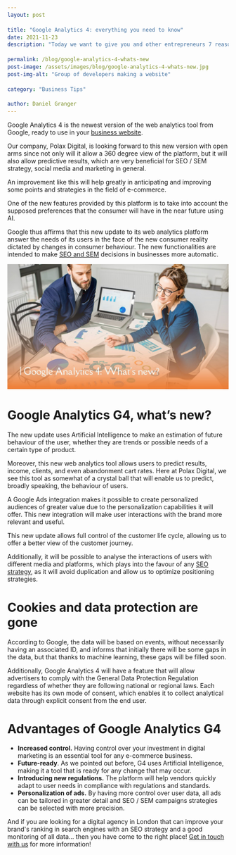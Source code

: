 ```yaml
---
layout: post

title: "Google Analytics 4: everything you need to know"
date: 2021-11-23
description: "Today we want to give you and other entrepreneurs 7 reasons why it's so important to have a website to build a long term successful business and how it will help you automate some tedious tasks."

permalink: /blog/google-analytics-4-whats-new
post-image: /assets/images/blog/google-analytics-4-whats-new.jpg
post-img-alt: "Group of developers making a website"

category: "Business Tips"

author: Daniel Granger
---
```



Google Analytics 4 is the newest version of the web analytics tool from Google, ready to use in your [business website](https://polax.co.uk/blog/why-you-need-a-website-for-your-business).

Our company, Polax Digital, is looking forward to this new version with open arms since not only will it allow a 360 degree view of the platform, but it will also allow predictive results, which are very beneficial for SEO / SEM strategy, social media and marketing in general.

An improvement like this will help greatly in anticipating and improving some points and strategies in the field of e-commerce.

One of the new features provided by this platform is to take into account the supposed preferences that the consumer will have in the near future using AI.

Google thus affirms that this new update to its web analytics platform answer the needs of its users in the face of the new consumer reality dictated by changes in consumer behaviour. The new functionalities are intended to make [SEO and SEM](https://polax.co.uk/blog/common-seo-mistakes-you-need-to-avoid) decisions in businesses more automatic.

![People making a website](/assets/images/blog/google-analytics-4-whats-new.jpg)

# Google Analytics G4, what’s new?

The new update uses Artificial Intelligence to make an estimation of future behaviour of the user, whether they are trends or possible needs of a certain type of product.

Moreover, this new web analytics tool allows users to predict results, income, clients, and even abandonment cart rates. Here at Polax Digital, we see this tool as somewhat of a crystal ball that will enable us to predict, broadly speaking, the behaviour of users.

A Google Ads integration makes it possible to create personalized audiences of greater value due to the personalization capabilities it will offer. This new integration will make user interactions with the brand more relevant and useful.

This new update allows full control of the customer life cycle, allowing us to offer a better view of the customer journey.

Additionally, it will be possible to analyse the interactions of users with different media and platforms, which plays into the favour of any [SEO strategy](https://polax.co.uk/blog/tips-rank-better-google), as it will avoid duplication and allow us to optimize positioning strategies.

# Cookies and data protection are gone

According to Google, the data will be based on events, without necessarily having an associated ID, and informs that initially there will be some gaps in the data, but that thanks to machine learning, these gaps will be filled soon.

Additionally, Google Analytics 4 will have a feature that will allow advertisers to comply with the General Data Protection Regulation regardless of whether they are following national or regional laws. Each website has its own mode of consent, which enables it to collect analytical data through explicit consent from the end user.

# Advantages of Google Analytics G4

- **Increased control.** Having control over your investment in digital marketing is an essential tool for any e-commerce business.
- **Future-ready**. As we pointed out before, G4 uses Artificial Intelligence, making it a tool that is ready for any change that may occur.
- **Introducing new regulations.** The platform will help vendors quickly adapt to user needs in compliance with regulations and standards.
- **Personalization of ads.** By having more control over user data, all ads can be tailored in greater detail and SEO / SEM campaigns strategies can be selected with more precision.

And if you are looking for a digital agency in London that can improve your brand's ranking in search engines with an SEO strategy and a good monitoring of all data... then you have come to the right place! [Get in touch with us](https://polax.co.uk/contact) for more information!